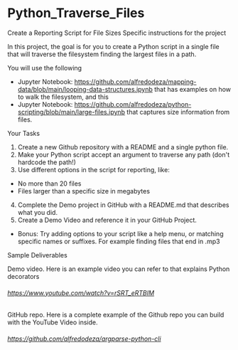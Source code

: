 # Python_Traverse_Files
Create a Reporting Script for File Sizes
Specific instructions for the project

In this project, the goal is for you to create a Python script in a single file that will traverse the filesystem finding the largest files in a path.

You will use the following 
* Jupyter Notebook: https://github.com/alfredodeza/mapping-data/blob/main/looping-data-structures.ipynb that has examples on how to walk the filesystem, and this 
* Jupyter Notebook: https://github.com/alfredodeza/python-scripting/blob/main/large-files.ipynb that captures size information from files.

Your Tasks

1. Create a new Github repository with a README and a single python file.
2. Make your Python script accept an argument to traverse any path (don't hardcode the path!)
3. Use different options in the script for reporting, like:
* No more than 20 files
* Files larger  than a specific size in megabytes
4. Complete the Demo project in GitHub with a README.md that describes what you did.
5. Create a Demo Video and reference it in your GitHub Project.

* Bonus: Try adding options to your script like a help menu, or matching specific names or suffixes. For example finding files that end in .mp3 

Sample Deliverables

Demo video. Here is an example video you can refer to that explains Python decorators

###### https://www.youtube.com/watch?v=rSRT_eRTBIM

GitHub repo. Here is a complete example of the Github repo you can build with the YouTube Video inside.

###### https://github.com/alfredodeza/argparse-python-cli
